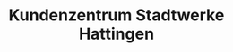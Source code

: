 ---
title: "Kundenzentrum Stadtwerke Hattingen"
url: /hattingen/kundenzentrum-stadtwerke-hattingen/
shop: Handy
---